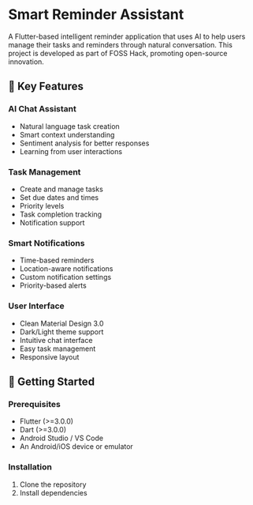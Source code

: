 # Smart Reminder Assistant

A Flutter-based intelligent reminder application that uses AI to help users manage their tasks and reminders through natural conversation.
This project is developed as part of FOSS Hack, promoting open-source innovation.

## 🌟 Key Features

### AI Chat Assistant
- Natural language task creation
- Smart context understanding
- Sentiment analysis for better responses
- Learning from user interactions

### Task Management
- Create and manage tasks
- Set due dates and times
- Priority levels
- Task completion tracking
- Notification support

### Smart Notifications
- Time-based reminders
- Location-aware notifications
- Custom notification settings
- Priority-based alerts

### User Interface
- Clean Material Design 3.0
- Dark/Light theme support
- Intuitive chat interface
- Easy task management
- Responsive layout

## 🚀 Getting Started

### Prerequisites
- Flutter (>=3.0.0)
- Dart (>=3.0.0)
- Android Studio / VS Code
- An Android/iOS device or emulator

### Installation

1. Clone the repository
2. Install dependencies
